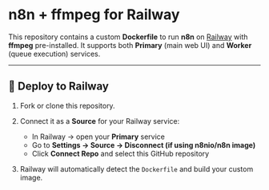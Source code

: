 # n8n + ffmpeg for Railway

This repository contains a custom **Dockerfile** to run **n8n** on [Railway](https://railway.app/) with **ffmpeg** pre-installed.
It supports both **Primary** (main web UI) and **Worker** (queue execution) services.

---

## 🚀 Deploy to Railway

1. Fork or clone this repository.
2. Connect it as a **Source** for your Railway service:

   * In Railway → open your **Primary** service
   * Go to **Settings → Source → Disconnect (if using n8nio/n8n image)**
   * Click **Connect Repo** and select this GitHub repository
3. Railway will automatically detect the `Dockerfile` and build your custom image.
